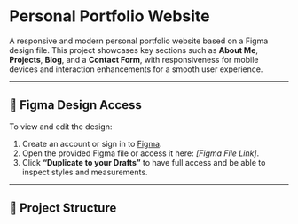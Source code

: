 # Personal Portfolio Website

A responsive and modern personal portfolio website based on a Figma design file. This project showcases key sections such as **About Me**, **Projects**, **Blog**, and a **Contact Form**, with responsiveness for mobile devices and interaction enhancements for a smooth user experience.

---

## 🔗 Figma Design Access

To view and edit the design:

1. Create an account or sign in to [Figma](https://www.figma.com/).
2. Open the provided Figma file or access it here: _[Figma File Link]_.
3. Click **“Duplicate to your Drafts”** to have full access and be able to inspect styles and measurements.

---

## 📁 Project Structure


